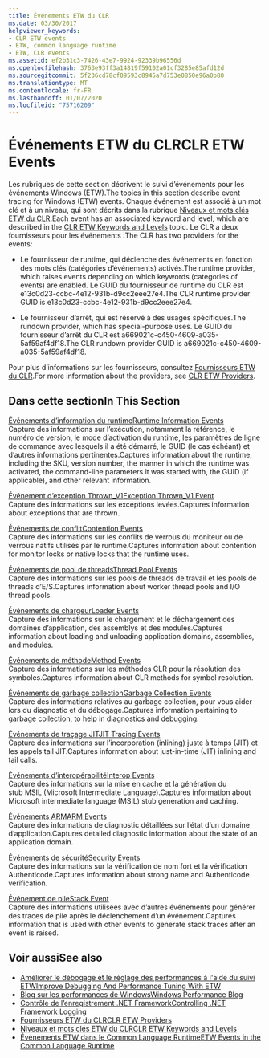 ```yaml
---
title: Événements ETW du CLR
ms.date: 03/30/2017
helpviewer_keywords:
- CLR ETW events
- ETW, common language runtime
- ETW, CLR events
ms.assetid: ef2b31c3-7426-43e7-9924-92339b96556d
ms.openlocfilehash: 3763e93ff3a14819f59102a01cf3285e85afd12d
ms.sourcegitcommit: 5f236cd78cf09593c8945a7d753e0850e96a0b80
ms.translationtype: MT
ms.contentlocale: fr-FR
ms.lasthandoff: 01/07/2020
ms.locfileid: "75716209"
---
```

# <a name="clr-etw-events"></a><span data-ttu-id="1ccb5-102">Événements ETW du CLR</span><span class="sxs-lookup"><span data-stu-id="1ccb5-102">CLR ETW Events</span></span>
<span data-ttu-id="1ccb5-103">Les rubriques de cette section décrivent le suivi d’événements pour les événements Windows (ETW).</span><span class="sxs-lookup"><span data-stu-id="1ccb5-103">The topics in this section describe event tracing for Windows (ETW) events.</span></span> <span data-ttu-id="1ccb5-104">Chaque événement est associé à un mot clé et à un niveau, qui sont décrits dans la rubrique [Niveaux et mots clés ETW du CLR](clr-etw-keywords-and-levels.md).</span><span class="sxs-lookup"><span data-stu-id="1ccb5-104">Each event has an associated keyword and level, which are described in the [CLR ETW Keywords and Levels](clr-etw-keywords-and-levels.md) topic.</span></span> <span data-ttu-id="1ccb5-105">Le CLR a deux fournisseurs pour les événements :</span><span class="sxs-lookup"><span data-stu-id="1ccb5-105">The CLR has two providers for the events:</span></span>  
  
- <span data-ttu-id="1ccb5-106">Le fournisseur de runtime, qui déclenche des événements en fonction des mots clés (catégories d’événements) activés.</span><span class="sxs-lookup"><span data-stu-id="1ccb5-106">The runtime provider, which raises events depending on which keywords (categories of events) are enabled.</span></span> <span data-ttu-id="1ccb5-107">Le GUID du fournisseur de runtime du CLR est e13c0d23-ccbc-4e12-931b-d9cc2eee27e4.</span><span class="sxs-lookup"><span data-stu-id="1ccb5-107">The CLR runtime provider GUID is e13c0d23-ccbc-4e12-931b-d9cc2eee27e4.</span></span>  
  
- <span data-ttu-id="1ccb5-108">Le fournisseur d’arrêt, qui est réservé à des usages spécifiques.</span><span class="sxs-lookup"><span data-stu-id="1ccb5-108">The rundown provider, which has special-purpose uses.</span></span> <span data-ttu-id="1ccb5-109">Le GUID du fournisseur d’arrêt du CLR est a669021c-c450-4609-a035-5af59af4df18.</span><span class="sxs-lookup"><span data-stu-id="1ccb5-109">The CLR rundown provider GUID is a669021c-c450-4609-a035-5af59af4df18.</span></span>  
  
 <span data-ttu-id="1ccb5-110">Pour plus d’informations sur les fournisseurs, consultez [Fournisseurs ETW du CLR](clr-etw-providers.md).</span><span class="sxs-lookup"><span data-stu-id="1ccb5-110">For more information about the providers, see [CLR ETW Providers](clr-etw-providers.md).</span></span>  
  
## <a name="in-this-section"></a><span data-ttu-id="1ccb5-111">Dans cette section</span><span class="sxs-lookup"><span data-stu-id="1ccb5-111">In This Section</span></span>  
 [<span data-ttu-id="1ccb5-112">Événements d’information du runtime</span><span class="sxs-lookup"><span data-stu-id="1ccb5-112">Runtime Information Events</span></span>](runtime-information-etw-events.md)  
 <span data-ttu-id="1ccb5-113">Capture des informations sur l’exécution, notamment la référence, le numéro de version, le mode d’activation du runtime, les paramètres de ligne de commande avec lesquels il a été démarré, le GUID (le cas échéant) et d’autres informations pertinentes.</span><span class="sxs-lookup"><span data-stu-id="1ccb5-113">Captures information about the runtime, including the SKU, version number, the manner in which the runtime was activated, the command-line parameters it was started with, the GUID (if applicable), and other relevant information.</span></span>  
  
 [<span data-ttu-id="1ccb5-114">Événement d’exception Thrown_V1</span><span class="sxs-lookup"><span data-stu-id="1ccb5-114">Exception Thrown_V1 Event</span></span>](exception-thrown-v1-etw-event.md)  
 <span data-ttu-id="1ccb5-115">Capture des informations sur les exceptions levées.</span><span class="sxs-lookup"><span data-stu-id="1ccb5-115">Captures information about exceptions that are thrown.</span></span>  
  
 [<span data-ttu-id="1ccb5-116">Événements de conflit</span><span class="sxs-lookup"><span data-stu-id="1ccb5-116">Contention Events</span></span>](contention-etw-events.md)  
 <span data-ttu-id="1ccb5-117">Capture des informations sur les conflits de verrous du moniteur ou de verrous natifs utilisés par le runtime.</span><span class="sxs-lookup"><span data-stu-id="1ccb5-117">Captures information about contention for monitor locks or native locks that the runtime uses.</span></span>  
  
 [<span data-ttu-id="1ccb5-118">Événements de pool de threads</span><span class="sxs-lookup"><span data-stu-id="1ccb5-118">Thread Pool Events</span></span>](thread-pool-etw-events.md)  
 <span data-ttu-id="1ccb5-119">Capture des informations sur les pools de threads de travail et les pools de threads d’E/S.</span><span class="sxs-lookup"><span data-stu-id="1ccb5-119">Captures information about worker thread pools and I/O thread pools.</span></span>  
  
 [<span data-ttu-id="1ccb5-120">Événements de chargeur</span><span class="sxs-lookup"><span data-stu-id="1ccb5-120">Loader Events</span></span>](loader-etw-events.md)  
 <span data-ttu-id="1ccb5-121">Capture des informations sur le chargement et le déchargement des domaines d’application, des assemblys et des modules.</span><span class="sxs-lookup"><span data-stu-id="1ccb5-121">Captures information about loading and unloading application domains, assemblies, and modules.</span></span>  
  
 [<span data-ttu-id="1ccb5-122">Événements de méthode</span><span class="sxs-lookup"><span data-stu-id="1ccb5-122">Method Events</span></span>](method-etw-events.md)  
 <span data-ttu-id="1ccb5-123">Capture des informations sur les méthodes CLR pour la résolution des symboles.</span><span class="sxs-lookup"><span data-stu-id="1ccb5-123">Captures information about CLR methods for symbol resolution.</span></span>  
  
 [<span data-ttu-id="1ccb5-124">Événements de garbage collection</span><span class="sxs-lookup"><span data-stu-id="1ccb5-124">Garbage Collection Events</span></span>](garbage-collection-etw-events.md)  
 <span data-ttu-id="1ccb5-125">Capture des informations relatives au garbage collection, pour vous aider lors du diagnostic et du débogage.</span><span class="sxs-lookup"><span data-stu-id="1ccb5-125">Captures information pertaining to garbage collection, to help in diagnostics and debugging.</span></span>  
  
 [<span data-ttu-id="1ccb5-126">Événements de traçage JIT</span><span class="sxs-lookup"><span data-stu-id="1ccb5-126">JIT Tracing Events</span></span>](jit-tracing-etw-events.md)  
 <span data-ttu-id="1ccb5-127">Capture des informations sur l’incorporation (inlining) juste à temps (JIT) et les appels tail JIT.</span><span class="sxs-lookup"><span data-stu-id="1ccb5-127">Captures information about just-in-time (JIT) inlining and tail calls.</span></span>  
  
 [<span data-ttu-id="1ccb5-128">Événements d’interopérabilité</span><span class="sxs-lookup"><span data-stu-id="1ccb5-128">Interop Events</span></span>](interop-etw-events.md)  
 <span data-ttu-id="1ccb5-129">Capture des informations sur la mise en cache et la génération du stub MSIL (Microsoft Intermediate Language).</span><span class="sxs-lookup"><span data-stu-id="1ccb5-129">Captures information about Microsoft intermediate language (MSIL) stub generation and caching.</span></span>  
  
 [<span data-ttu-id="1ccb5-130">Événements ARM</span><span class="sxs-lookup"><span data-stu-id="1ccb5-130">ARM Events</span></span>](application-domain-resource-monitoring-arm-etw-events.md)  
 <span data-ttu-id="1ccb5-131">Capture des informations de diagnostic détaillées sur l’état d’un domaine d’application.</span><span class="sxs-lookup"><span data-stu-id="1ccb5-131">Captures detailed diagnostic information about the state of an application domain.</span></span>  
  
 [<span data-ttu-id="1ccb5-132">Événements de sécurité</span><span class="sxs-lookup"><span data-stu-id="1ccb5-132">Security Events</span></span>](security-etw-events.md)  
 <span data-ttu-id="1ccb5-133">Capture des informations sur la vérification de nom fort et la vérification Authenticode.</span><span class="sxs-lookup"><span data-stu-id="1ccb5-133">Captures information about strong name and Authenticode verification.</span></span>  
  
 [<span data-ttu-id="1ccb5-134">Événement de pile</span><span class="sxs-lookup"><span data-stu-id="1ccb5-134">Stack Event</span></span>](stack-etw-event.md)  
 <span data-ttu-id="1ccb5-135">Capture des informations utilisées avec d’autres événements pour générer des traces de pile après le déclenchement d’un événement.</span><span class="sxs-lookup"><span data-stu-id="1ccb5-135">Captures information that is used with other events to generate stack traces after an event is raised.</span></span>  
  
## <a name="see-also"></a><span data-ttu-id="1ccb5-136">Voir aussi</span><span class="sxs-lookup"><span data-stu-id="1ccb5-136">See also</span></span>

- [<span data-ttu-id="1ccb5-137">Améliorer le débogage et le réglage des performances à l'aide du suivi ETW</span><span class="sxs-lookup"><span data-stu-id="1ccb5-137">Improve Debugging And Performance Tuning With ETW</span></span>](https://docs.microsoft.com/archive/msdn-magazine/2007/april/event-tracing-improve-debugging-and-performance-tuning-with-etw)
- [<span data-ttu-id="1ccb5-138">Blog sur les performances de Windows</span><span class="sxs-lookup"><span data-stu-id="1ccb5-138">Windows Performance Blog</span></span>](https://blogs.msdn.microsoft.com/pigscanfly/tag/xperf/)
- [<span data-ttu-id="1ccb5-139">Contrôle de l’enregistrement .NET Framework</span><span class="sxs-lookup"><span data-stu-id="1ccb5-139">Controlling .NET Framework Logging</span></span>](controlling-logging.md)
- [<span data-ttu-id="1ccb5-140">Fournisseurs ETW du CLR</span><span class="sxs-lookup"><span data-stu-id="1ccb5-140">CLR ETW Providers</span></span>](clr-etw-providers.md)
- [<span data-ttu-id="1ccb5-141">Niveaux et mots clés ETW du CLR</span><span class="sxs-lookup"><span data-stu-id="1ccb5-141">CLR ETW Keywords and Levels</span></span>](clr-etw-keywords-and-levels.md)
- [<span data-ttu-id="1ccb5-142">Événements ETW dans le Common Language Runtime</span><span class="sxs-lookup"><span data-stu-id="1ccb5-142">ETW Events in the Common Language Runtime</span></span>](etw-events-in-the-common-language-runtime.md)

